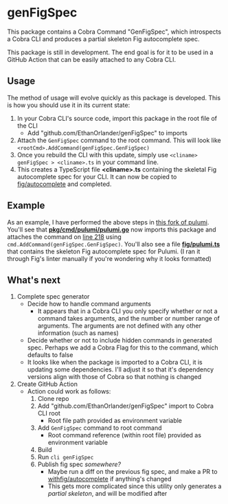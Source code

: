 # genFigSpec

This package contains a Cobra Command "GenFigSpec", which introspects a Cobra CLI and produces a partial skeleton Fig autocomplete spec.

This package is still in development. The end goal is for it to be used in a GitHub Action that can be easily attached to any Cobra CLI.

## Usage

The method of usage will evolve quickly as this package is developed. This is how you should use it in its current state:

1. In your Cobra CLI's source code, import this package in the root file of the CLI
    - Add "github.com/EthanOrlander/genFigSpec" to imports
2. Attach the `GenFigSpec` command to the root command. This will look like `<rootCmd>.AddCommand(genFigSpec.GenFigSpec)`
3. Once you rebuild the CLI with this update, simply use `<cliname> genFigSpec > <cliname>.ts` in your command line.
4. This creates a TypeScript file **\<cliname\>.ts** containing the skeletal Fig autocomplete spec for your CLI. It can now be copied to [fig/autocomplete](https://github.com/withfig/autocomplete) and completed.

## Example

As an example, I have performed the above steps in [this fork of pulumi](https://github.com/EthanOrlander/pulumi/tree/genFigSpec).
You'll see that [**pkg/cmd/pulumi/pulumi.go**](https://github.com/EthanOrlander/pulumi/blob/genFigSpec/pkg/cmd/pulumi/pulumi.go#L39) now imports this package and attaches the command on [line 218](https://github.com/EthanOrlander/pulumi/blob/genFigSpec/pkg/cmd/pulumi/pulumi.go#L218) using `cmd.AddCommand(genFigSpec.GenFigSpec)`.
You'll also see a file [**fig/pulumi.ts**](https://github.com/EthanOrlander/pulumi/blob/genFigSpec/fig/pulumi.ts) that contains the skeleton Fig autocomplete spec for Pulumi. (I ran it through Fig's linter manually if you're wondering why it looks formatted)

## What's next

1. Complete spec generator
    - Decide how to handle command arguments
      - It appears that in a Cobra CLI you only specify whether or not a command takes arguments, and the number or number range of arguments. The arguments are not defined with any other information (such as names)
    - Decide whether or not to include hidden commands in generated spec. Perhaps we add a Cobra Flag for this to the command, which defaults to false
    - It looks like when the package is imported to a Cobra CLI, it is updating some dependencies. I'll adjust it so that it's dependency versions align with those of Cobra so that nothing is changed
2. Create GitHub Action
    - Action could work as follows:
      1. Clone repo
      2. Add "github.com/EthanOrlander/genFigSpec" import to Cobra CLI root
         - Root file path provided as environment variable
      3. Add `GenFigSpec` command to root command
         - Root command reference (within root file) provided as environment variable
      4. Build
      5. Run `cli genFigSpec`
      6. Publish fig spec *somewhere?*
         - Maybe run a diff on the previous fig spec, and make a PR to [withfig/autocomplete](https://github.com/withfig/autocomplete) if anything's changed
         - This gets more complicated since this utility only generates a *partial skeleton*, and will be modified after
